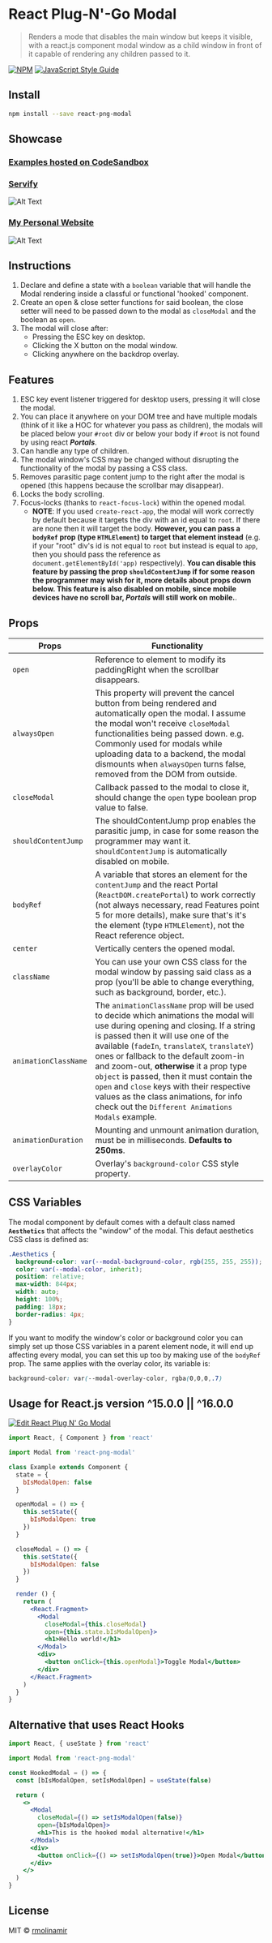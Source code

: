 # React Plug-N'-Go Modal

> Renders a mode that disables the main window but keeps it visible, with a react.js component modal window as a child window in front of it capable of rendering any children passed to it.

[![NPM](https://img.shields.io/npm/v/react-png-modal.svg)](https://www.npmjs.com/package/react-png-modal) [![JavaScript Style Guide](https://img.shields.io/badge/code_style-standard-brightgreen.svg)](https://standardjs.com)

## Install

```bash
npm install --save react-png-modal
```

## Showcase

### [Examples hosted on CodeSandbox](https://31wj9p56qm.codesandbox.io/ "CodeSandbox Showcase")

### [Servify](https://www.servifyapp.com "Servify Website")

![Alt Text](https://media.giphy.com/media/5UMF6RMefKDFWMKJ3Y/giphy.gif)

### [My Personal Website](https://robertmolinamir.firebaseapp.com/ "Robert Molina")

![Alt Text](https://media.giphy.com/media/11Rm1aK7P6fwcuY8jh/giphy.gif)

## Instructions

1. Declare and define a state with a `boolean` variable that will handle the Modal rendering inside a classful or functional 'hooked' component.
2. Create an open & close setter functions for said boolean, the close setter will need to be passed down to the modal as `closeModal` and the boolean as `open`.
3. The modal will close after:
    - Pressing the ESC key on desktop.
    - Clicking the X button on the modal window.
    - Clicking anywhere on the backdrop overlay.

## Features

1. ESC key event listener triggered for desktop users, pressing it will close the modal.
2. You can place it anywhere on your DOM tree and have multiple modals (think of it like a HOC for whatever you pass as children), the modals will be placed below your `#root` div or below your body if `#root` is not found by using react ***Portals***.
3. Can handle any type of children.
4. The modal window's CSS may be changed without disrupting the functionality of the modal by passing a CSS class.
5. Removes parasitic page content jump to the right after the modal is opened (this happens because the scrollbar may disappear).
6. Locks the body scrolling.
7. Focus-locks (thanks to `react-focus-lock`) within the opened modal.
      - **NOTE**:    If you used `create-react-app`, the modal will work correctly by default because it targets the div with an id equal to `root`. If there are none then it will target the body. **However, you can pass a `bodyRef` prop (type `HTMLElement`) to target that element instead** (e.g. if your "root" div's id is not equal to `root` but instead is equal to `app`, then you should pass the reference as `document.getElementById('app)` respectively). **You can disable this feature by passing the prop `shouldContentJump` if for some reason the programmer may wish for it, more details about props down below. This feature is also disabled on mobile, since mobile devices have no scroll bar, *Portals* will still work on mobile.**.

## Props

Props               |       Functionality
-------------       |       -------------
`open`              |       Reference to element to modify its paddingRight when the scrollbar disappears.
`alwaysOpen`        |       This property will prevent the cancel button from being rendered and automatically open the modal. I assume the modal won't receive `closeModal` functionalities being passed down. e.g. Commonly used for modals while uploading data to a backend, the modal dismounts when `alwaysOpen` turns false, removed from the DOM from outside.
`closeModal`        |       Callback passed to the modal to close it, should change the `open` type boolean prop value to false.
`shouldContentJump` |       The shouldContentJump prop enables the parasitic jump, in case for some reason the programmer may want it. `shouldContentJump` is automatically disabled on mobile.
`bodyRef`           |       A variable that stores an element for the `contentJump` and the react Portal (`ReactDOM.createPortal`) to work correctly (not always necessary, read Features point 5 for more details), make sure that's it's the element (type `HTMLElement`), not the React reference object.
`center`            |       Vertically centers the opened modal.
`className`         |       You can use your own CSS class for the modal window by passing said class as a prop (you'll be able to change everything, such as background, border, etc.).
`animationClassName`|       The `animationClassName` prop will be used to decide which animations the modal will use during opening and closing. If a string is passed then it will use one of the available (`fadeIn`, `translateX`, `translateY`) ones or fallback to the default zoom-in and zoom-out, **otherwise** it a prop type `object` is passed, then it must contain the `open` and `close` keys with their respective values as the class animations, for info check out the `Different Animations Modals` example.
`animationDuration` |       Mounting and unmount animation duration, must be in milliseconds. **Defaults to 250ms**.
`overlayColor`      |       Overlay's `background-color` CSS style property.

## CSS Variables

The modal component by default comes with a default class named **`Aesthetics`** that affects the "window" of the modal. This defaut aesthetics CSS class is defined as:

```css
.Aesthetics {
  background-color: var(--modal-background-color, rgb(255, 255, 255));
  color: var(--modal-color, inherit);
  position: relative;
  max-width: 844px;
  width: auto;
  height: 100%;
  padding: 18px;
  border-radius: 4px;
}
```

If you want to modify the window's color or background color you can simply set up those CSS variables in a parent element node, it will end up affecting every modal, you can set this up too by making use of the `bodyRef` prop. The same applies with the overlay color, its variable is:

```css
background-color: var(--modal-overlay-color, rgba(0,0,0,.7)
```

## Usage for React.js version ^15.0.0 || ^16.0.0

[![Edit React Plug N' Go Modal](https://codesandbox.io/static/img/play-codesandbox.svg)](https://codesandbox.io/s/31wj9p56qm?fontsize=14)

```jsx
import React, { Component } from 'react'

import Modal from 'react-png-modal'

class Example extends Component {
  state = {
    bIsModalOpen: false
  }

  openModal = () => {
    this.setState({
      bIsModalOpen: true
    })
  }

  closeModal = () => {
    this.setState({
      bIsModalOpen: false
    })
  }

  render () {
    return (
      <React.Fragment>
        <Modal
          closeModal={this.closeModal}
          open={this.state.bIsModalOpen}>
          <h1>Hello world!</h1>
        </Modal>
        <div>
          <button onClick={this.openModal}>Toggle Modal</button>
        </div>
      </React.Fragment>
    )
  }
}
```

## Alternative that uses React Hooks

```jsx
import React, { useState } from 'react'

import Modal from 'react-png-modal'

const HookedModal = () => {
  const [bIsModalOpen, setIsModalOpen] = useState(false)

  return (
    <>
      <Modal
        closeModal={() => setIsModalOpen(false)}
        open={bIsModalOpen}>
        <h1>This is the hooked modal alternative!</h1>
      </Modal>
      <div>
        <button onClick={() => setIsModalOpen(true)}>Open Modal</button>
      </div>
    </>
  )
}
```

## License

MIT © [rmolinamir](https://github.com/rmolinamir)